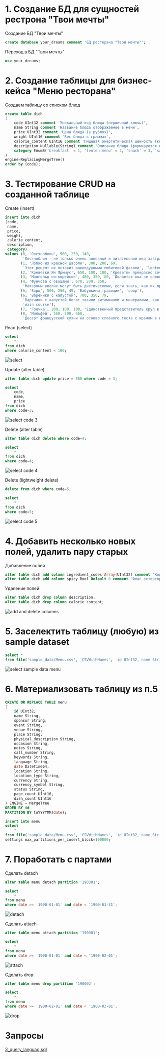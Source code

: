 # 1. Cоздание БД для сущностей рестрона "Твои мечты"
Создание БД "Твои мечты"
```sql
create database your_dreams comment 'БД ресторана "Твои мечты"';
```
Переход в БД "Твои мечты"
```sql
use your_dreams;
```
# 2. Создание таблицы для бизнес-кейса "Меню ресторана"
Создаем таблицу со списком блюд
```sql
create table dich
(
    code UInt32 comment 'Уникальный код блюда (первичный ключь)',
    name String comment 'Название блюда отображаемое в меню',
    price UInt32 comment 'Цена блюда (в рублях)',
    weight UInt16 comment 'Вес блюда в граммах',
    calorie_content UInt16 comment 'Пищевая энергетическая ценность (ккал/100 г)',
    description Nullable(String) comment 'Описание блюда (формируется в меню мелким шрифтом после названия)',
    category Enum8('breakfast' = 1, 'lenten menu' = 2, 'snack' = 3, 'salad' = 4, 'paste' = 5, 'soup' = 6, 'main course' =  7, 'garnish' = 8, 'dessert' = 9) comment 'Тип блюда'
)
engine=ReplacingMergeTree()
order by (code);
```
# 3. Тестирование CRUD на созданной таблице
Create (insert)
```sql
insert into dich
(code,
 name,
 price,
 weight,
 calorie_content,
 description,
 category)
values (0, 'Овсяноблин', 500, 250, 140,
        'Овсяноблин - не только очень полезный и питательный вид завтрака, но и очень вкусный', 'breakfast'),
       (1, 'Лобио из красной фасоли', 300, 200, 69,
        'Этот рецепт не оставит равнодушными любителей фасоли', 'lenten menu'),
       (2, 'Креветки Ян Примус', 650, 100, 100, 'Креветки прекрасно сочетаются с пивом – просто попробуйте!', 'snack'),
       (3, 'Мангольд по-корейски', 480, 350, 80, 'Делается она не сложно, получается необычно и очень вкусно', 'salad'),
       (4, 'Фунчоза с овощами', 670, 200, 350,
        'Макароны вполне могут быть диетическими, если знать, как их правильно готовить', 'paste'),
       (5, 'Борщ', 500, 250, 49, 'Бабушкины традиции', 'soup'),
       (6, 'Вареники с капустой', 700, 350, 79,
        'Вареники с капустой богат такими витаминами и минералами, как: витамином C - 20 %, кобальтом - 31 %, молибденом - 11 %',
        'main course'),
       (7, 'Гречка', 200, 100, 100, 'Eдинственный представитель круп в низкокалорийной десятке', 'garnish'),
       (8, 'Мильфей', 560, 200, 460,
        'Десерт французской кухни на основе слоёного теста с кремом в виде пирожного или торта', 'dessert');
```
Read (select)
```sql
select
    *
from dich
where calorie_content < 100;
```
![select](img/select.png)

Update (alter table)
```sql
alter table dich update price = 500 where code = 3;
```
```sql
select
    code,
    name,
    price
from dich
where code=3;
```
![select code 3](img/select_code_3.png)

Delete (alter table)
```sql
alter table dich delete where code=4;
```
```sql
select
    *
from dich
where code=4;
```
![select code 4](img/select_code_4.png)

Delete (lightweight delete)
```sql
delete from dich where code=5;
```
```sql
select
    *
from dich
where code=5;
```
![select code 5](img/select_code_5.png)

# 4. Добавить несколько новых полей, удалить пару старых
Добавление полей
```sql
alter table dich add column ingredient_codes Array(UInt32) comment 'Коды ингридиентов блюда';
alter table dich add column spicy Bool Default 0 comment 'Флаг осторторы блюда';
```
Удаление полей
```sql
alter table dich drop column description;
alter table dich drop column calorie_content;
```
![add and delete columns](img/select_new_columns.png)
# 5. Заселектить таблицу (любую) из sample dataset
```sql
select *
from file('sample_data/Menu.csv', 'CSVWithNames', 'id UInt32, name String,sponsor String,event String,venue String,place String,physical_description String,occasion String, notes String, call_number String, keywords String, language String,date String, location String, location_type String, currency String, currency_symbol String, status String, page_count UInt16, dish_count UInt16');
```
![select sample data menu](img/select_sample_data_menu.png)
# 6. Материализовать таблицу из п.5
```sql
CREATE OR REPLACE TABLE menu
(
    id UInt32,
    name String,
    sponsor String,
    event String,
    venue String,
    place String,
    physical_description String,
    occasion String,
    notes String,
    call_number String,
    keywords String,
    language String,
    date DateTime64,
    location String,
    location_type String,
    currency String,
    currency_symbol String,
    status String,
    page_count UInt16,
    dish_count UInt16
) ENGINE = MergeTree
ORDER BY id
PARTITION BY toYYYYMM(date);

insert into menu
select
    *
from file('sample_data/Menu.csv', 'CSVWithNames', 'id UInt32, name String,sponsor String,event String,venue String,place String,physical_description String,occasion String, notes String, call_number String, keywords String, language String,date String, location String, location_type String, currency String, currency_symbol String, status String, page_count UInt16, dish_count UInt16')
settings max_partitions_per_insert_block=100000;
```
# 7. Поработать с партами
Сделать detach
```sql
alter table menu detach partition '190001';

select
    *
from menu
where date >= '1900-01-01' and date < '1900-01-31';
```
![detach](img/detach.png)

Сделать attach
```sql
alter table menu attach partition '190001';

select
    *
from menu
where date >= '1900-01-01' and date < '1900-02-01';
```
![attach](img/attach.png)

Сделать drop
```sql
alter table menu drop partition '190002';

select
    *
from menu
where date >= '1900-02-01' and date < '1900-03-01';
```
![drop](img/drop.png)
# Запросы 
[3_query_languag.sql](sql/3_query_languag.sql)